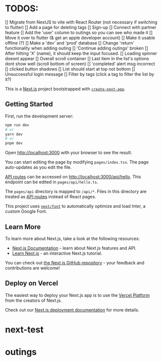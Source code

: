# TODOS:

[] Migrate from NextJS to vite with React Router (not necessary if switching to flutter)
[] Add a page for deleting tags
[] Sign-up
[] Connect with partner feature
[] Add the 'user' column to outings so you can see who made it
[] Move it over to flutter (& get an apple developer account)
[] Make it usable offline (?)
[] Make a 'dev' and 'prod' database
[] Change 'return' functionality when adding outing
[] 'Continue adding outings' broken
[] After hitting 'X' (name), it should keep the input focused.
[] Loading spinner doesnt appear
[] Overall scroll container
[] Last item in the list's options dont show well (scroll bottom of screen)
[] 'completed' alert msg incorrect
[] clicked button shadows
[] List should start at top not bottom
[] Unsuccessful login message
[] Filter by tags (click a tag to filter the list by it?)

This is a [Next.js](https://nextjs.org/) project bootstrapped with [`create-next-app`](https://github.com/vercel/next.js/tree/canary/packages/create-next-app).

## Getting Started

First, run the development server:

```bash
npm run dev
# or
yarn dev
# or
pnpm dev
```

Open [http://localhost:3000](http://localhost:3000) with your browser to see the result.

You can start editing the page by modifying `pages/index.tsx`. The page auto-updates as you edit the file.

[API routes](https://nextjs.org/docs/api-routes/introduction) can be accessed on [http://localhost:3000/api/hello](http://localhost:3000/api/hello). This endpoint can be edited in `pages/api/hello.ts`.

The `pages/api` directory is mapped to `/api/*`. Files in this directory are treated as [API routes](https://nextjs.org/docs/api-routes/introduction) instead of React pages.

This project uses [`next/font`](https://nextjs.org/docs/basic-features/font-optimization) to automatically optimize and load Inter, a custom Google Font.

## Learn More

To learn more about Next.js, take a look at the following resources:

- [Next.js Documentation](https://nextjs.org/docs) - learn about Next.js features and API.
- [Learn Next.js](https://nextjs.org/learn) - an interactive Next.js tutorial.

You can check out [the Next.js GitHub repository](https://github.com/vercel/next.js/) - your feedback and contributions are welcome!

## Deploy on Vercel

The easiest way to deploy your Next.js app is to use the [Vercel Platform](https://vercel.com/new?utm_medium=default-template&filter=next.js&utm_source=create-next-app&utm_campaign=create-next-app-readme) from the creators of Next.js.

Check out our [Next.js deployment documentation](https://nextjs.org/docs/deployment) for more details.

# next-test

# outings
